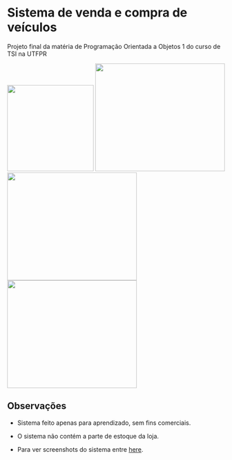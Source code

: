 # Sistema de venda e compra de veículos

Projeto final da matéria de Programação Orientada a Objetos 1 do curso de TSI na UTFPR

<img src="https://cdn.discordapp.com/attachments/715640649051013144/1082379765803130880/login.JPG" style="width:200px; heigh:300px;">

<img src="https://cdn.discordapp.com/attachments/715640649051013144/1082380027846475846/cadastroVen.JPG" style="width:300px; height:250px;">

<img src="https://cdn.discordapp.com/attachments/715640649051013144/1082379986188632184/dDodge.JPG" style="width:300px; height:250px;">

<img src="https://cdn.discordapp.com/attachments/715640649051013144/1082380091968979024/Relatorio.JPG" style="width:300px; height:250px;">


## Observações

* Sistema feito apenas para aprendizado, sem fins comerciais.

* O sistema não contém a parte de estoque da loja.

* Para ver screenshots do sistema entre [here](https://drive.google.com/drive/folders/1lmvWOaSSS5HKAh-V_93A-uDeDgxnkkZ9?usp=share_link).